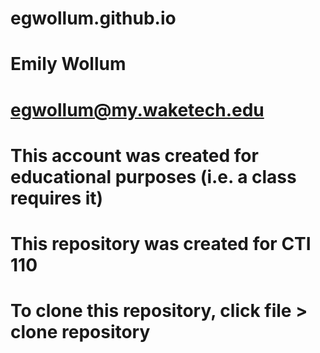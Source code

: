 # egwollum.github.io
# Emily Wollum
# egwollum@my.waketech.edu
# This account was created for educational purposes (i.e. a class requires it)
# This repository was created for CTI 110
# To clone this repository, click file > clone repository
